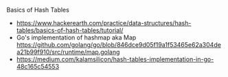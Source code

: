 Basics of Hash Tables
- https://www.hackerearth.com/practice/data-structures/hash-tables/basics-of-hash-tables/tutorial/
- Go's implementation of hashmap aka Map https://github.com/golang/go/blob/846dce9d05f19a1f53465e62a304dea21b99f910/src/runtime/map.golang
- https://medium.com/kalamsilicon/hash-tables-implementation-in-go-48c165c54553
